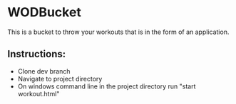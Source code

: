 # WODBucket
This is a bucket to throw your workouts that is in the form of an application.
## Instructions: 
* Clone dev branch
* Navigate to project directory
* On windows command line in the project directory run "start workout.html"
